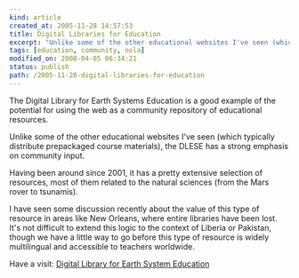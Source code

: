 ```yaml
---
kind: article
created_at: 2005-11-28 14:57:53
title: Digital Libraries for Education
excerpt: "Unlike some of the other educational websites I've seen (which typically distribute prepackaged course materials), the DLESE has a strong emphasis on community input. "
tags: [education, community, nola]
modified_on: 2008-04-05 06:34:21
status: publish 
path: /2005-11-28-digital-libraries-for-education
---
```


The Digital Library for Earth Systems Education is a good example of the potential for using the web as a community repository of educational resources. 

Unlike some of the other educational websites I've seen (which typically distribute prepackaged course materials), the DLESE has a strong emphasis on community input. 

Having been around since 2001, it has a pretty extensive selection of resources, most of them related to the natural sciences (from the Mars rover to tsunamis). 

I have seen some discussion recently about the value of this type of resource in areas like New Orleans, where entire libraries have been lost. It's not difficult to extend this logic to the context of Liberia or Pakistan, though we have a little way to go before this type of resource is widely multilingual and accessible to teachers worldwide. 


Have a visit: <a href="http://www.dlese.org/dds/index.jsp">Digital Library for Earth System Education</a>
